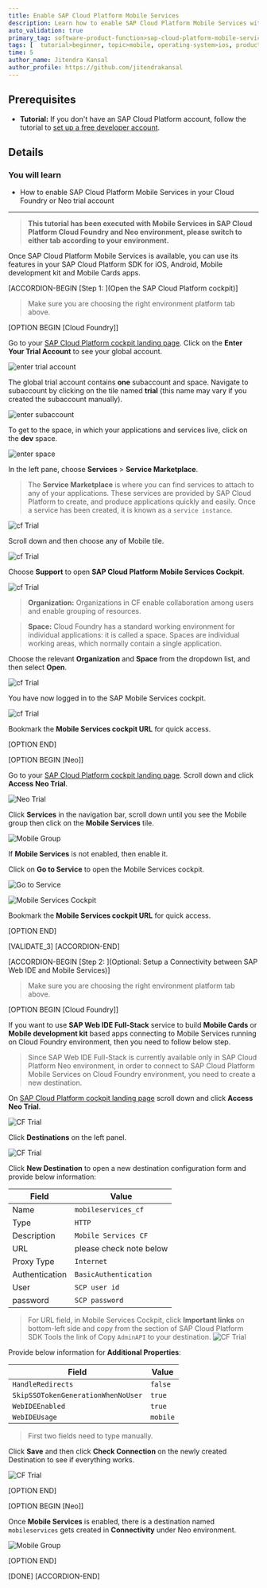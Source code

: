 ```yaml
---
title: Enable SAP Cloud Platform Mobile Services
description: Learn how to enable SAP Cloud Platform Mobile Services within a trial SAP Cloud Platform account and how to open the Mobile Services cockpit.
auto_validation: true
primary_tag: software-product-function>sap-cloud-platform-mobile-services
tags: [  tutorial>beginner, topic>mobile, operating-system>ios, products>sap-cloud-platform, products>sap-cloud-platform-for-the-cloud-foundry-environment, software-product-function>sap-cloud-platform-mobile-services, products>sap-cloud-platform-sdk-for-ios, products>sap-cloud-platform-sdk-for-android, products>sap-mobile-cards, products>mobile-development-kit-client]
time: 5
author_name: Jitendra Kansal
author_profile: https://github.com/jitendrakansal
---
```

## Prerequisites  
 - **Tutorial:** If you don't have an SAP Cloud Platform account, follow the tutorial to [set up a free developer account](hcp-create-trial-account).

## Details
### You will learn  
- How to enable SAP Cloud Platform Mobile Services in your Cloud Foundry or Neo trial account

---

>**This tutorial has been executed with Mobile Services in SAP Cloud Platform Cloud Foundry and Neo environment, please switch to either tab according to your environment.**

Once SAP Cloud Platform Mobile Services is available, you can use its features in your SAP Cloud Platform SDK for iOS, Android, Mobile development kit and Mobile Cards apps.

[ACCORDION-BEGIN [Step 1: ](Open the SAP Cloud Platform cockpit)]

>Make sure you are choosing the right environment platform tab above.

[OPTION BEGIN [Cloud Foundry]]

Go to your [SAP Cloud Platform cockpit landing page](https://cockpit.hanatrial.ondemand.com). Click on the **Enter Your Trial Account** to see your global account.

![enter trial account](enter-trial.png)

The global trial account contains **one** subaccount and space. Navigate to subaccount by clicking on the tile named **trial** (this name may vary if you created the subaccount manually).

![enter subaccount](global-account.png)

To get to the space, in which your applications and services live, click on the **dev** space.

![enter space](sub-account.png)

In the left pane, choose **Services** > **Service Marketplace**.

>The **Service Marketplace** is where you can find services to attach to any of your applications. These services are provided by SAP Cloud Platform to create, and produce applications quickly and easily. Once a service has been created, it is known as a `service instance`.

![cf Trial](img_5.png)

Scroll down and then choose any of Mobile tile.

![cf Trial](img_6.png)

Choose **Support** to open **SAP Cloud Platform Mobile Services Cockpit**.

![cf Trial](img_7.png)

>**Organization:** Organizations in CF enable collaboration among users and enable grouping of resources.

>**Space:** Cloud Foundry has a standard working environment for individual applications: it is called a space. Spaces are individual working areas, which normally contain a single application.

Choose the relevant **Organization** and **Space** from the dropdown list, and then select **Open**.

![cf Trial](img_8.png)

You have now logged in to the SAP Mobile Services cockpit.

![cf Trial](img_9.png)

Bookmark the **Mobile Services cockpit URL** for quick access.

[OPTION END]

[OPTION BEGIN [Neo]]

Go to your [SAP Cloud Platform cockpit landing page](https://cockpit.hanatrial.ondemand.com). Scroll down and click **Access Neo Trial**.

![Neo Trial](neo-trial.png)

Click **Services** in the navigation bar, scroll down until you see the Mobile group then click on the **Mobile Services** tile.

![Mobile Group](mobile-group.png)

If **Mobile Services** is not enabled, then enable it.

Click on **Go to Service** to open the Mobile Services cockpit.

![Go to Service](go-to-service.png)

![Mobile Services Cockpit](management-cockpit.png)

Bookmark the **Mobile Services cockpit URL** for quick access.

[OPTION END]

[VALIDATE_3]
[ACCORDION-END]

[ACCORDION-BEGIN [Step 2: ](Optional: Setup a Connectivity between SAP Web IDE and Mobile Services)]

>Make sure you are choosing the right environment platform tab above.

[OPTION BEGIN [Cloud Foundry]]

If you want to use **SAP Web IDE Full-Stack** service to build **Mobile Cards** or **Mobile development kit** based apps connecting to Mobile Services running on Cloud Foundry environment, then you need to follow below step.

>Since SAP Web IDE Full-Stack is currently available only in SAP Cloud Platform Neo environment, in order to connect to SAP Cloud Platform Mobile Services on Cloud Foundry environment, you need to create a new destination.

On [SAP Cloud Platform cockpit landing page](https://cockpit.hanatrial.ondemand.com) scroll down and click **Access Neo Trial**.

![CF Trial](neo-trial.png)

Click **Destinations** on the left panel.

![CF Trial](destination.png)

Click **New Destination** to open a new destination configuration form and provide below information:

| Field | Value |
|----|----|
Name           | `mobileservices_cf`
Type           | `HTTP`
Description    | `Mobile Services CF`
URL            | please check note below
Proxy Type     | `Internet`
Authentication | `BasicAuthentication`
User | `SCP user id`
password | `SCP password`

>For URL field, in Mobile Services Cockpit, click **Important links** on bottom-left side and copy from the section of SAP Cloud Platform SDK Tools the link of Copy `AdminAPI` to your destination.
>![CF Trial](img_1.1.png)

Provide below information for **Additional Properties**:

| Field | Value |
|----|----|
`HandleRedirects`  | `false`
`SkipSSOTokenGenerationWhenNoUser`  | `true`
`WebIDEEnabled`  | `true`
`WebIDEUsage`  | `mobile`

>First two fields need to type manually.

Click **Save** and then click **Check Connection** on the newly created Destination to see if everything works.

![CF Trial](check_ms-cf-dest.png)

[OPTION END]

[OPTION BEGIN [Neo]]

Once **Mobile Services** is enabled, there is a destination named `mobileservices` gets created in **Connectivity** under Neo environment.

![Mobile Group](img_10.png)

[OPTION END]

[DONE]
[ACCORDION-END]
